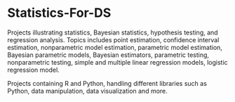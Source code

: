 # Statistics-For-DS

Projects illustrating statistics, Bayesian statistics, hypothesis testing, and regression analysis. Topics includes point estimation, confidence interval estimation, nonparametric model estimation, parametric model estimation, Bayesian parametric models, Bayesian estimators, parametric testing, nonparametric testing, simple and multiple linear regression models, logistic regression model.
 
Projects containing R and Python, handling different libraries such as Python, data manipulation, data visualization and more.
